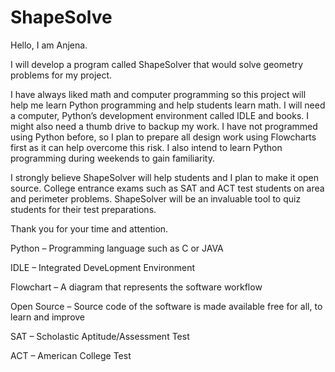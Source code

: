 # ShapeSolve

Hello, I am Anjena. 

I will develop a program called ShapeSolver that would solve geometry problems for my project.

I have always liked math and computer programming so this project will help me learn Python programming and help students learn math.
I will need a computer, Python’s development environment called IDLE and books. I might also need a thumb drive to backup my work.
I have not programmed using Python before, so I plan to prepare all design work using Flowcharts first as it can help overcome this risk. I also intend to learn Python programming during weekends to gain familiarity.

I strongly believe ShapeSolver will help students and I plan to make it open source. College entrance exams such as SAT and ACT test students on area and perimeter problems. ShapeSolver will be an invaluable tool to quiz students for their test preparations. 

Thank you for your time and attention.

Python – Programming language such as C or JAVA

IDLE – Integrated DeveLopment Environment

Flowchart – A diagram that represents the software workflow

Open Source – Source code of the software is made available free for all, to learn and improve

SAT – Scholastic Aptitude/Assessment Test

ACT – American College Test

